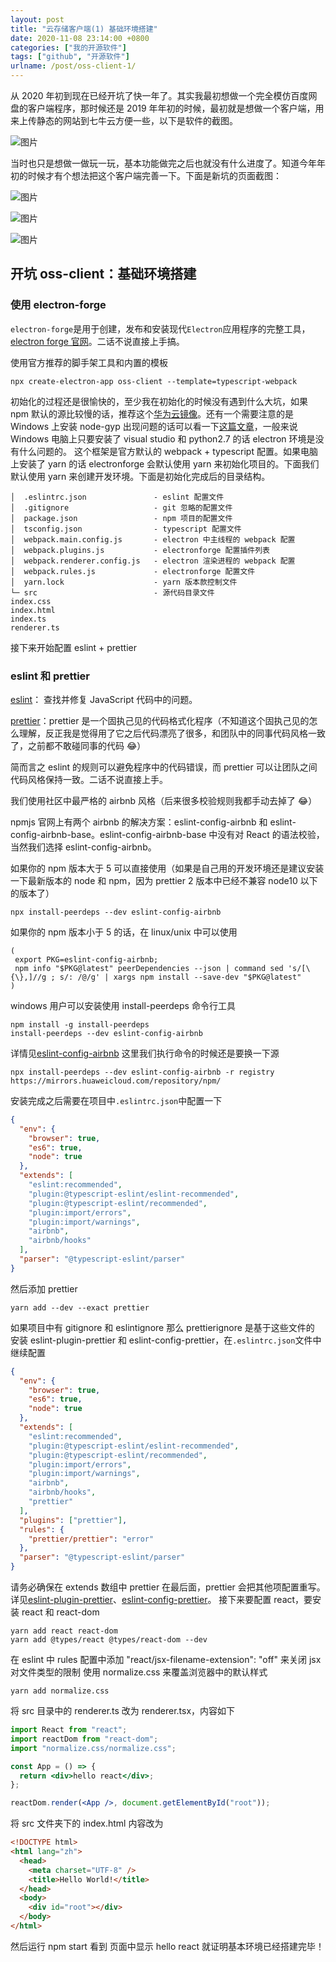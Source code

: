```yaml
---
layout: post
title: "云存储客户端(1) 基础环境搭建"
date: 2020-11-08 23:14:00 +0800
categories: ["我的开源软件"]
tags: ["github", "开源软件"]
urlname: /post/oss-client-1/
---
```


从 2020 年初到现在已经开坑了快一年了。其实我最初想做一个完全模仿百度网盘的客户端程序，那时候还是 2019 年年初的时候，最初就是想做一个客户端，用来上传静态的网站到七牛云方便一些，以下是软件的截图。

![图片](http://static.ziying.site/%E5%8D%9A%E5%AE%A2%E5%9B%BE%E7%89%87/%E6%97%A7%E7%89%88%E4%B8%BB%E9%A1%B5.png)

<!--more-->

当时也只是想做一做玩一玩，基本功能做完之后也就没有什么进度了。知道今年年初的时候才有个想法把这个客户端完善一下。下面是新坑的页面截图：

![图片](http://static.ziying.site/switch.gif)

![图片](http://static.ziying.site/switch.gif)

![图片](http://static.ziying.site/upload.gif)

## 开坑 oss-client：基础环境搭建

### 使用 electron-forge

`electron-forge`是用于创建，发布和安装现代`Electron`应用程序的完整工具，[electron forge 官网](https://www.electronforge.io/)。二话不说直接上手搞。

使用官方推荐的脚手架工具和内置的模板

```shell
npx create-electron-app oss-client --template=typescript-webpack
```

初始化的过程还是很愉快的，至少我在初始化的时候没有遇到什么大坑，如果 npm 默认的源比较慢的话，推荐这个[华为云镜像](https://mirrors.huaweicloud.com/)。还有一个需要注意的是 Windows 上安装 node-gyp 出现问题的话可以看一下[这篇文章](https://simulatedgreg.gitbooks.io/electron-vue/content/en/getting_started.html#a-note-for-windows-users)，一般来说 Windows 电脑上只要安装了 visual studio 和 python2.7 的话 electron 环境是没有什么问题的。
这个框架是官方默认的 webpack + typescript 配置。如果电脑上安装了 yarn 的话 electronforge 会默认使用 yarn 来初始化项目的。下面我们默认使用 yarn 来创建开发环境。下面是初始化完成后的目录结构。

```text
│  .eslintrc.json               - eslint 配置文件
│  .gitignore                   - git 忽略的配置文件
│  package.json                 - npm 项目的配置文件
│  tsconfig.json                - typescript 配置文件
│  webpack.main.config.js       - electron 中主线程的 webpack 配置
│  webpack.plugins.js           - electronforge 配置插件列表
│  webpack.renderer.config.js   - electron 渲染进程的 webpack 配置
│  webpack.rules.js             - electronforge 配置文件
│  yarn.lock                    - yarn 版本款控制文件
└─ src                          - 源代码目录文件
index.css
index.html
index.ts
renderer.ts
```

接下来开始配置 eslint + prettier

### eslint 和 prettier

[eslint](https://eslint.org/)： 查找并修复 JavaScript 代码中的问题。

[prettier](https://prettier.io/)：prettier 是一个固执己见的代码格式化程序（不知道这个固执己见的怎么理解，反正我是觉得用了它之后代码漂亮了很多，和团队中的同事代码风格一致了，之前都不敢碰同事的代码 😂）

简而言之 eslint 的规则可以避免程序中的代码错误，而 prettier 可以让团队之间代码风格保持一致。二话不说直接上手。

我们使用社区中最严格的 airbnb 风格（后来很多校验规则我都手动去掉了 😂）

npmjs 官网上有两个 airbnb 的解决方案：eslint-config-airbnb 和 eslint-config-airbnb-base。eslint-config-airbnb-base 中没有对 React 的语法校验，当然我们选择 eslint-config-airbnb。

如果你的 npm 版本大于 5 可以直接使用（如果是自己用的开发环境还是建议安装一下最新版本的 node 和 npm，因为 prettier 2 版本中已经不兼容 node10 以下的版本了）

```shell
npx install-peerdeps --dev eslint-config-airbnb
```

如果你的 npm 版本小于 5 的话，在 linux/unix 中可以使用

```shell
(
 export PKG=eslint-config-airbnb;
 npm info "$PKG@latest" peerDependencies --json | command sed 's/[\{\},]//g ; s/: /@/g' | xargs npm install --save-dev "$PKG@latest"
)
```

windows 用户可以安装使用 install-peerdeps 命令行工具

```shell
npm install -g install-peerdeps
install-peerdeps --dev eslint-config-airbnb
```

详情见[eslint-config-airbnb](https://www.npmjs.com/package/eslint-config-airbnb)
这里我们执行命令的时候还是要换一下源

```shell
npx install-peerdeps --dev eslint-config-airbnb -r registry https://mirrors.huaweicloud.com/repository/npm/
```

安装完成之后需要在项目中`.eslintrc.json`中配置一下

```json
{
  "env": {
    "browser": true,
    "es6": true,
    "node": true
  },
  "extends": [
    "eslint:recommended",
    "plugin:@typescript-eslint/eslint-recommended",
    "plugin:@typescript-eslint/recommended",
    "plugin:import/errors",
    "plugin:import/warnings",
    "airbnb",
    "airbnb/hooks"
  ],
  "parser": "@typescript-eslint/parser"
}
```

然后添加 prettier

```shell
yarn add --dev --exact prettier
```

如果项目中有 gitignore 和 eslintignore 那么 prettierignore 是基于这些文件的
安装 eslint-plugin-prettier 和 eslint-config-prettier，在`.eslintrc.json`文件中继续配置

```json
{
  "env": {
    "browser": true,
    "es6": true,
    "node": true
  },
  "extends": [
    "eslint:recommended",
    "plugin:@typescript-eslint/eslint-recommended",
    "plugin:@typescript-eslint/recommended",
    "plugin:import/errors",
    "plugin:import/warnings",
    "airbnb",
    "airbnb/hooks",
    "prettier"
  ],
  "plugins": ["prettier"],
  "rules": {
    "prettier/prettier": "error"
  },
  "parser": "@typescript-eslint/parser"
}
```

请务必确保在 extends 数组中 prettier 在最后面，prettier 会把其他项配置重写。详见[eslint-plugin-prettier](https://github.com/prettier/eslint-plugin-prettier)、[eslint-config-prettier](https://github.com/prettier/eslint-config-prettier)。
接下来要配置 react，要安装 react 和 react-dom

```shell
yarn add react react-dom
yarn add @types/react @types/react-dom --dev
```

在 eslint 中 rules 配置中添加 "react/jsx-filename-extension": "off" 来关闭 jsx 对文件类型的限制
使用 normalize.css 来覆盖浏览器中的默认样式

```shell
yarn add normalize.css
```

将 src 目录中的 renderer.ts 改为 renderer.tsx，内容如下

```jsx
import React from "react";
import reactDom from "react-dom";
import "normalize.css/normalize.css";

const App = () => {
  return <div>hello react</div>;
};

reactDom.render(<App />, document.getElementById("root"));
```

将 src 文件夹下的 index.html 内容改为

```html
<!DOCTYPE html>
<html lang="zh">
  <head>
    <meta charset="UTF-8" />
    <title>Hello World!</title>
  </head>
  <body>
    <div id="root"></div>
  </body>
</html>
```

然后运行 npm start 看到 页面中显示 hello react 就证明基本环境已经搭建完毕！
